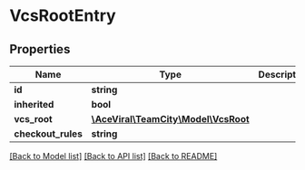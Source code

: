 # VcsRootEntry

## Properties
Name | Type | Description | Notes
------------ | ------------- | ------------- | -------------
**id** | **string** |  | [optional] 
**inherited** | **bool** |  | [optional] 
**vcs_root** | [**\AceViral\TeamCity\Model\VcsRoot**](VcsRoot.md) |  | [optional] 
**checkout_rules** | **string** |  | [optional] 

[[Back to Model list]](../README.md#documentation-for-models) [[Back to API list]](../README.md#documentation-for-api-endpoints) [[Back to README]](../README.md)


